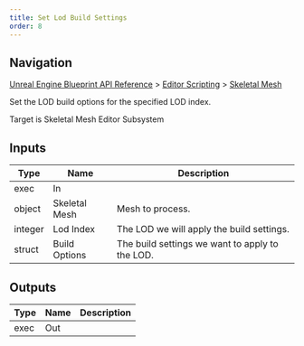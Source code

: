 ```yaml
---
title: Set Lod Build Settings
order: 8
---
```

## Navigation

[Unreal Engine Blueprint API Reference](https://dev.epicgames.com/documentation/en-us/unreal-engine/BlueprintAPI) > [Editor Scripting](https://dev.epicgames.com/documentation/en-us/unreal-engine/BlueprintAPI/EditorScripting) > [Skeletal Mesh](https://dev.epicgames.com/documentation/en-us/unreal-engine/BlueprintAPI/EditorScripting/SkeletalMesh)

Set the LOD build options for the specified LOD index.

Target is Skeletal Mesh Editor Subsystem

## Inputs

| Type | Name | Description |
| --- | --- | --- |
| exec | In |  |
| object | Skeletal Mesh | Mesh to process. |
| integer | Lod Index | The LOD we will apply the build settings. |
| struct | Build Options | The build settings we want to apply to the LOD. |

## Outputs

| Type | Name | Description |
| --- | --- | --- |
| exec | Out |  |
